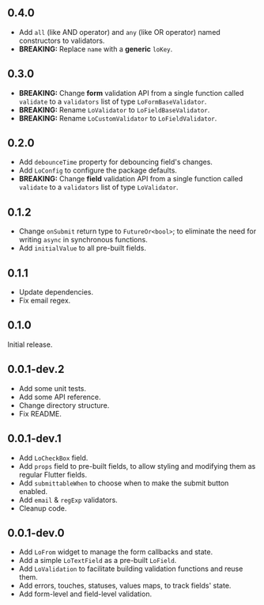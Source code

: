 ## 0.4.0

- Add `all` (like AND operator) and `any` (like OR operator) named constructors to validators.
- **BREAKING:** Replace `name` with a **generic** `loKey`.

## 0.3.0

- **BREAKING:** Change **form** validation API from a single function called `validate` to a `validators` list of type `LoFormBaseValidator`.
- **BREAKING:** Rename `LoValidator` to `LoFieldBaseValidator`.
- **BREAKING:** Rename `LoCustomValidator` to `LoFieldValidator`.

## 0.2.0

- Add `debounceTime` property for debouncing field's changes.
- Add `LoConfig` to configure the package defaults.
- **BREAKING:** Change **field** validation API from a single function called `validate` to a `validators` list of type `LoValidator`.

## 0.1.2

- Change `onSubmit` return type to `FutureOr<bool>`; to eliminate the need for writing `async` in synchronous functions.
- Add `initialValue` to all pre-built fields.

## 0.1.1

- Update dependencies.
- Fix email regex.

## 0.1.0

Initial release.

## 0.0.1-dev.2

- Add some unit tests.
- Add some API reference.
- Change directory structure.
- Fix README.

## 0.0.1-dev.1

- Add `LoCheckBox` field.
- Add `props` field to pre-built fields, to allow styling and modifying them as regular Flutter fields.
- Add `submittableWhen` to choose when to make the submit button enabled.
- Add `email` & `regExp` validators.
- Cleanup code.

## 0.0.1-dev.0

- Add `LoFrom` widget to manage the form callbacks and state.
- Add a simple `LoTextField` as a pre-built `LoField`.
- Add `LoValidation` to facilitate building validation functions and reuse them.
- Add errors, touches, statuses, values maps, to track fields' state.
- Add form-level and field-level validation.

